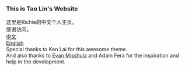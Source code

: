 ### This is Tao Lin's Website

这里是Richie的中文个人主页。  
感谢访问。  
[中文](http://cn.taolinrichie.com)  
[English](http://taolinrichie.com)  
Special thanks to Ken Lai for this awesome theme.  
And also thanks to [Evan Misshula](http://misshula.org) and Adam Fera for the inspiration and help in the development.
